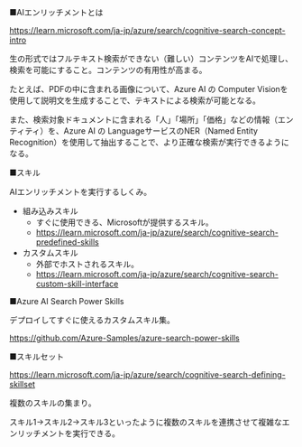 
■AIエンリッチメントとは

https://learn.microsoft.com/ja-jp/azure/search/cognitive-search-concept-intro

生の形式ではフルテキスト検索ができない（難しい）コンテンツをAIで処理し、検索を可能にすること。コンテンツの有用性が高まる。

たとえば、PDFの中に含まれる画像について、Azure AI の Computer Visionを使用して説明文を生成することで、テキストによる検索が可能となる。

また、検索対象ドキュメントに含まれる「人」「場所」「価格」などの情報（エンティティ）を、Azure AI の LanguageサービスのNER（Named Entity Recognition）を使用して抽出することで、より正確な検索が実行できるようになる。

■スキル

AIエンリッチメントを実行するしくみ。

- 組み込みスキル
  - すぐに使用できる、Microsoftが提供するスキル。
  - https://learn.microsoft.com/ja-jp/azure/search/cognitive-search-predefined-skills
- カスタムスキル
  - 外部でホストされるスキル。
  - https://learn.microsoft.com/ja-jp/azure/search/cognitive-search-custom-skill-interface

■Azure AI Search Power Skills

デプロイしてすぐに使えるカスタムスキル集。

https://github.com/Azure-Samples/azure-search-power-skills

■スキルセット

https://learn.microsoft.com/ja-jp/azure/search/cognitive-search-defining-skillset

複数のスキルの集まり。

スキル1→スキル2→スキル3といったように複数のスキルを連携させて複雑なエンリッチメントを実行できる。



